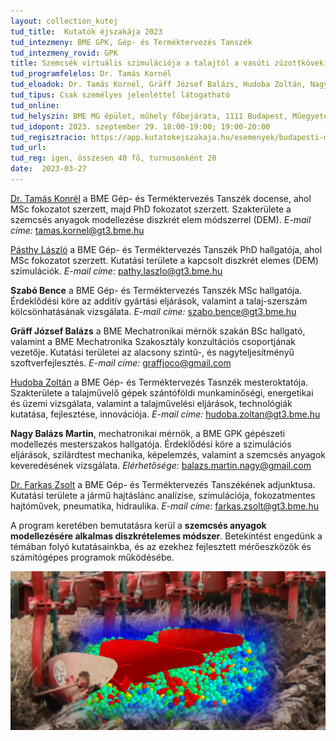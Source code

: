 ```yaml
---
layout: collection_kutej
tud_title:  Kutatók éjszakája 2023
tud_intezmeny: BME GPK, Gép- és Terméktervezés Tanszék
tud_intezmeny_rovid: GPK
title: Szemcsék virtuális szimulációja a talajtól a vasúti zúzottkövekig
tud_programfelelos: Dr. Tamás Kornél
tud_eloadok: Dr. Tamás Kornél, Gräff József Balázs, Hudoba Zoltán, Nagy Dániel, Nagy Balázs Martin, Pásthy László, Szabó Bence
tud_tipus: Csak személyes jelenléttel látogatható
tud_online: 
tud_helyszin: BME MG épület, műhely főbejárata, 1111 Budapest, Műegyetem rakpart 3. 
tud_idopont: 2023. szeptember 29. 18:00-19:00; 19:00-20:00
tud_regisztracio: https://app.kutatokejszakaja.hu/esemenyek/budapesti-muszaki-es-gazdasagtudomanyi-egyetem/szemcsek-virtualis-szimulacioja-a-talajtol-a-vasuti-zuzottkovekig
tud_url: 
tud_reg: igen, összesen 40 fő, turnusonként 20
date:  2023-03-27
---
```


[Dr. Tamás Konrél](https://gt3.bme.hu/oktatoi_oldal.php?lepes=4&oid=162) a BME Gép- és Terméktervezés Tanszék docense, ahol MSc fokozatot szerzett, majd PhD fokozatot szerzett. Szakterülete a szemcsés anyagok modellezése diszkrét elem módszerrel (DEM). _E-mail címe:_ tamas.kornel@gt3.bme.hu

[Pásthy László](https://gt3.bme.hu/oktatoi_oldal.php?lepes=4&oid=190) a BME Gép- és Terméktervezés Tanszék PhD hallgatója, ahol MSc fokozatot szerzett. Kutatási területe a kapcsolt diszkrét elemes (DEM) szimulációk. _E-mail címe:_ pathy.laszlo@gt3.bme.hu

**Szabó Bence** a BME Gép- és Terméktervezés Tanszék MSc hallgatója. Érdeklődési köre az additív gyártási eljárások, valamint a talaj-szerszám kölcsönhatásának vizsgálata. _E-mail címe:_ szabo.bence@gt3.bme.hu

**Gräff József Balázs** a BME Mechatronikai mérnök szakán BSc hallgató, valamint a BME Mechatronika Szakosztály konzultációs csoportjának vezetője. Kutatási területei az alacsony szintű-, és nagyteljesítményű szoftverfejlesztés. _E-mail címe:_ graffjoco@gmail.com

[Hudoba Zoltán](https://gt3.bme.hu/oktatoi_oldal.php?lepes=4&oid=129) a BME Gép- és Terméktervezés Tasnzék mesteroktatója. Szakterülete a talajművelő gépek szántóföldi munkaminőségi, energetikai és üzemi vizsgálata, valamint a talajművelési eljárások, technológiák kutatása, fejlesztése, innovációja. _E-mail címe:_ hudoba.zoltan@gt3.bme.hu

**Nagy Balázs Martin**, mechatronikai mérnök, a BME GPK gépészeti modellezés mesterszakos hallgatója. Érdeklődési köre a szimulációs eljárások, szilárdtest mechanika, képelemzés, valamint a szemcsés anyagok keveredésének vizsgálata. _Elérhetősége_: balazs.martin.nagy@gmail.com

[Dr. Farkas Zsolt](https://gt3.bme.hu/oktatoi_oldal.php?lepes=4&oid=120) a BME Gép- és Terméktervezés Tanszékének adjunktusa. Kutatási területe a jármű hajtáslánc analízise, szimulációja, fokozatmentes hajtóművek, pneumatika, hidraulika. _E-mail címe:_ farkas.zsolt@gt3.bme.hu




A program keretében bemutatásra kerül a **szemcsés anyagok modellezésére alkalmas diszkrételemes módszer**. Betekintést engedünk a témában folyó kutatásainkba, és az ezekhez fejlesztett mérőeszközök és számítógépes programok működésébe.

![Szemcsék virtuális szimulációja a talajtól a vasúti zúzottkövekig](images/szemcsek-virtualis-szimulacioja-a-talajtol-a-vasuti-zuzottkovekig.jpg)

